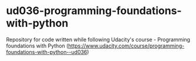 # ud036-programming-foundations-with-python
Repository for code written while following Udacity's course - Programming foundations with Python (https://www.udacity.com/course/programming-foundations-with-python--ud036)
